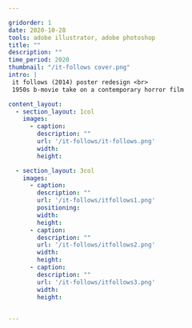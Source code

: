 ```yaml
---

gridorder: 1
date: 2020-10-28
tools: adobe illustrator, adobe photoshop
title: ""
description: ""
time_period: 2020
thumbnail: "/it-follows cover.png"
intro: |
 it follows (2014) poster redesign <br>
 1950s b-movie take on a contemporary horror film

content_layout:
  - section_layout: 1col
    images:
      - caption:
        description: ""
        url: '/it-follows/it-follows.png'
        width:
        height:

  - section_layout: 3col
    images:
      - caption:
        description: ""
        url: '/it-follows/itfollows1.png'
        positioning: 
        width:
        height:
      - caption:
        description: ""
        url: '/it-follows/itfollows2.png'
        width:
        height:
      - caption:
        description: ""
        url: '/it-follows/itfollows3.png'
        width:
        height:
 

---
```

